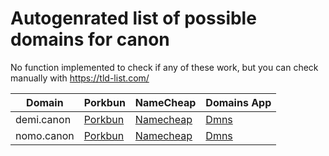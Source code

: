 # Autogenrated list of possible domains for canon

No function implemented to check if any of these work, but you can check manually with https://tld-list.com/

| Domain | Porkbun | NameCheap | Domains App |
|---|---|---|---|
| demi.canon | [Porkbun](https://porkbun.com/checkout/search?prb=e814663da1&tlds=&idnLanguage=&search=search&q=demi.canon) | [Namecheap](https://www.namecheap.com/domains/registration/results/?domain=demi.canon) | [Dmns](https://dmns.app/domains?q=demi.canon) |
| nomo.canon | [Porkbun](https://porkbun.com/checkout/search?prb=e814663da1&tlds=&idnLanguage=&search=search&q=nomo.canon) | [Namecheap](https://www.namecheap.com/domains/registration/results/?domain=nomo.canon) | [Dmns](https://dmns.app/domains?q=nomo.canon) |

